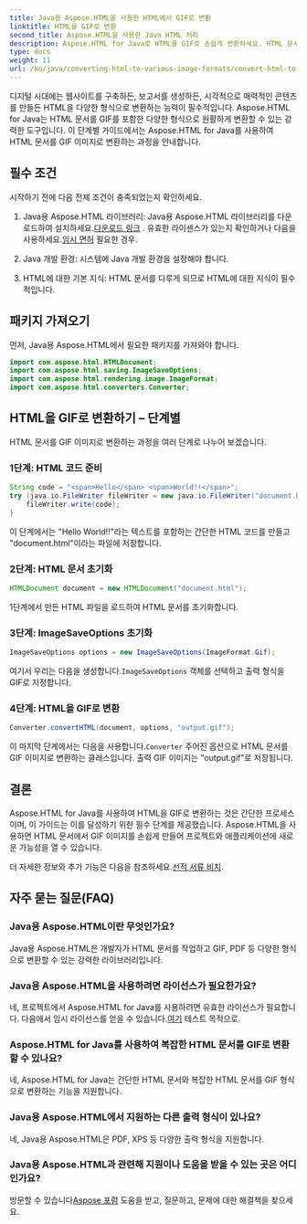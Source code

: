 ```yaml
---
title: Java용 Aspose.HTML을 사용한 HTML에서 GIF로 변환
linktitle: HTML을 GIF로 변환
second_title: Aspose.HTML을 사용한 Java HTML 처리
description: Aspose.HTML for Java로 HTML을 GIF로 손쉽게 변환하세요. HTML 문서에서 멋진 이미지를 만드세요. 지금 시작하세요!
type: docs
weight: 11
url: /ko/java/converting-html-to-various-image-formats/convert-html-to-gif/
---
```


디지털 시대에는 웹사이트를 구축하든, 보고서를 생성하든, 시각적으로 매력적인 콘텐츠를 만들든 HTML을 다양한 형식으로 변환하는 능력이 필수적입니다. Aspose.HTML for Java는 HTML 문서를 GIF를 포함한 다양한 형식으로 원활하게 변환할 수 있는 강력한 도구입니다. 이 단계별 가이드에서는 Aspose.HTML for Java를 사용하여 HTML 문서를 GIF 이미지로 변환하는 과정을 안내합니다.

## 필수 조건

시작하기 전에 다음 전제 조건이 충족되었는지 확인하세요.

1. Java용 Aspose.HTML 라이브러리: Java용 Aspose.HTML 라이브러리를 다운로드하여 설치하세요.[다운로드 링크](https://releases.aspose.com/html/java/) . 유효한 라이센스가 있는지 확인하거나 다음을 사용하세요.[임시 면허](https://purchase.aspose.com/temporary-license/) 필요한 경우.

2. Java 개발 환경: 시스템에 Java 개발 환경을 설정해야 합니다.

3. HTML에 대한 기본 지식: HTML 문서를 다루게 되므로 HTML에 대한 지식이 필수적입니다.

## 패키지 가져오기

먼저, Java용 Aspose.HTML에서 필요한 패키지를 가져와야 합니다.

```java
import com.aspose.html.HTMLDocument;
import com.aspose.html.saving.ImageSaveOptions;
import com.aspose.html.rendering.image.ImageFormat;
import com.aspose.html.converters.Converter;
```

## HTML을 GIF로 변환하기 – 단계별

HTML 문서를 GIF 이미지로 변환하는 과정을 여러 단계로 나누어 보겠습니다.

### 1단계: HTML 코드 준비

```java
String code = "<span>Hello</span> <span>World!!</span>";
try (java.io.FileWriter fileWriter = new java.io.FileWriter("document.html")) {
    fileWriter.write(code);
}
```

이 단계에서는 "Hello World!!"라는 텍스트를 포함하는 간단한 HTML 코드를 만들고 "document.html"이라는 파일에 저장합니다.

### 2단계: HTML 문서 초기화

```java
HTMLDocument document = new HTMLDocument("document.html");
```

1단계에서 만든 HTML 파일을 로드하여 HTML 문서를 초기화합니다.

### 3단계: ImageSaveOptions 초기화

```java
ImageSaveOptions options = new ImageSaveOptions(ImageFormat.Gif);
```

 여기서 우리는 다음을 생성합니다.`ImageSaveOptions` 객체를 선택하고 출력 형식을 GIF로 지정합니다.

### 4단계: HTML을 GIF로 변환

```java
Converter.convertHTML(document, options, "output.gif");
```

 이 마지막 단계에서는 다음을 사용합니다.`Converter` 주어진 옵션으로 HTML 문서를 GIF 이미지로 변환하는 클래스입니다. 출력 GIF 이미지는 "output.gif"로 저장됩니다.

## 결론

Aspose.HTML for Java를 사용하여 HTML을 GIF로 변환하는 것은 간단한 프로세스이며, 이 가이드는 이를 달성하기 위한 필수 단계를 제공했습니다. Aspose.HTML을 사용하면 HTML 문서에서 GIF 이미지를 손쉽게 만들어 프로젝트와 애플리케이션에 새로운 가능성을 열 수 있습니다.

 더 자세한 정보와 추가 기능은 다음을 참조하세요.[선적 서류 비치](https://reference.aspose.com/html/java/).

## 자주 묻는 질문(FAQ)

### Java용 Aspose.HTML이란 무엇인가요?
   Java용 Aspose.HTML은 개발자가 HTML 문서를 작업하고 GIF, PDF 등 다양한 형식으로 변환할 수 있는 강력한 라이브러리입니다.

### Java용 Aspose.HTML을 사용하려면 라이선스가 필요한가요?
 네, 프로젝트에서 Aspose.HTML for Java를 사용하려면 유효한 라이선스가 필요합니다. 다음에서 임시 라이선스를 얻을 수 있습니다.[여기](https://purchase.aspose.com/temporary-license/) 테스트 목적으로.

### Aspose.HTML for Java를 사용하여 복잡한 HTML 문서를 GIF로 변환할 수 있나요?
네, Aspose.HTML for Java는 간단한 HTML 문서와 복잡한 HTML 문서를 GIF 형식으로 변환하는 기능을 지원합니다.

### Java용 Aspose.HTML에서 지원하는 다른 출력 형식이 있나요?
네, Java용 Aspose.HTML은 PDF, XPS 등 다양한 출력 형식을 지원합니다.

### Java용 Aspose.HTML과 관련해 지원이나 도움을 받을 수 있는 곳은 어디인가요?
 방문할 수 있습니다[Aspose 포럼](https://forum.aspose.com/) 도움을 받고, 질문하고, 문제에 대한 해결책을 찾으세요.